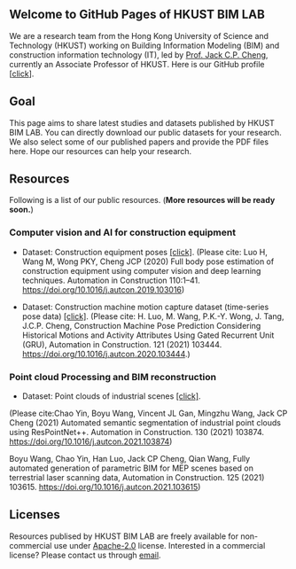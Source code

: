 ## Welcome to GitHub Pages of HKUST BIM LAB

We are a research team from the Hong Kong University of Science and Technology (HKUST) working on Building Information Modeling (BIM) and construction information technology (IT), led by [Prof. Jack C.P. Cheng](https://facultyprofiles.ust.hk/profiles.php?profile=jack-chin-pang-cheng-cejcheng), currently an Associate Professor of HKUST. Here is our GitHub profile [[click](https://github.com/hkustbimlab)]. 


## Goal
This page aims to share latest studies and datasets published by HKUST BIM LAB. You can directly download our public datasets for your research. We also select some of our published papers and provide the PDF files here. Hope our resources can help your research.

## Resources
Following is a list of our public resources. (**More resources will be ready soon.**)

### Computer vision and AI for construction equipment
* Dataset: Construction equipment poses [[click]](https://hkustconnect-my.sharepoint.com/:f:/g/personal/hluoaf_connect_ust_hk/EmiZELaKKoZMqgHO3k_2a68BFWu_gq9Z9MZWX5u0cQE1nw?e=6xsOLB).
(Please cite: Luo H, Wang M, Wong PKY, Cheng JCP (2020) Full body pose estimation of construction equipment using computer vision and deep learning techniques. Automation in Construction 110:1–41. https://doi.org/10.1016/j.autcon.2019.103016)

* Dataset: Construction machine motion capture dataset (time-series pose data) [[click]](https://hkustconnect-my.sharepoint.com/:f:/g/personal/hluoaf_connect_ust_hk/EubIMHcDvFRKrpMOx7nubaIBW28tUbjx9OuY1Y-etIqj9g?e=PRCpTu).
(Please cite: H. Luo, M. Wang, P.K.-Y. Wong, J. Tang, J.C.P. Cheng, Construction Machine Pose Prediction Considering Historical Motions and Activity Attributes Using Gated Recurrent Unit (GRU), Automation in Construction. 121 (2021) 103444. https://doi.org/10.1016/j.autcon.2020.103444.)


### Point cloud Processing and BIM reconstruction
* Dataset: Point clouds of industrial scenes [[click]](https://1drv.ms/u/s!AowWVUsydD72gYZKV1056JT5DDjoog?e=pbelin).

(Please cite:Chao Yin, Boyu Wang, Vincent JL Gan, Mingzhu Wang, Jack CP Cheng (2021) Automated semantic segmentation of industrial point clouds using ResPointNet++. Automation in Construction. 130 (2021) 103874. https://doi.org/10.1016/j.autcon.2021.103874)

Boyu Wang, Chao Yin, Han Luo, Jack CP Cheng, Qian Wang, Fully automated generation of parametric BIM for MEP scenes based on terrestrial laser scanning data, Automation in Construction. 125 (2021) 103615. https://doi.org/10.1016/j.autcon.2021.103615)

## Licenses
Resources publised by HKUST BIM LAB are freely available for non-commercial use under [Apache-2.0](link) license. Interested in a commercial license? Please contact us through [email](mailto:hkustbim@gmail.com).
